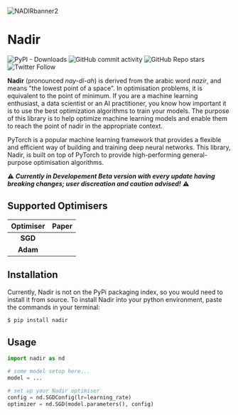![NADIRbanner2](https://user-images.githubusercontent.com/11348086/221370644-fcc05274-eb99-4237-a270-60dafd5ab69d.png)

# Nadir


![PyPI - Downloads](https://img.shields.io/pypi/dm/nadir)
![GitHub commit activity](https://img.shields.io/github/commit-activity/m/Dawn-Of-Eve/nadir)
![GitHub Repo stars](https://img.shields.io/github/stars/Dawn-Of-Eve/nadir?style=social)
![Twitter Follow](https://img.shields.io/twitter/follow/dawnofevehq?style=social)

**Nadir** (pronounced _nay-di-ah_) is derived from the arabic word _nazir_, and means "the lowest point of a space". In optimisation problems, it is equivalent to the point of minimum. If you are a machine learning enthusiast, a data scientist or an AI practitioner, you know how important it is to use the best optimization algorithms to train your models. The purpose of this library is to help optimize machine learning models and enable them to reach the point of nadir in the appropriate context.

PyTorch is a popular machine learning framework that provides a flexible and efficient way of building and training deep neural networks. This library, Nadir, is built on top of PyTorch to provide high-performing general-purpose optimisation algorithms.  

:warning: ***Currently in Developement Beta version with every update having breaking changes; user discreation and caution advised!*** :warning:

## Supported Optimisers

| Optimiser 	| Paper 	|
|:---------:	|:-----:	|
|  **SGD**  	|       	|
|  **Adam** 	|       	|


## Installation

Currently, Nadir is not on the PyPi packaging index, so you would need to install it from source. To install Nadir into your python environment, paste the commands in your terminal:

```bash
$ pip install nadir
```

## Usage

```python
import nadir as nd

# some model setup here...
model = ...

# set up your Nadir optimiser
config = nd.SGDConfig(lr=learning_rate)
optimizer = nd.SGD(model.parameters(), config)

```

